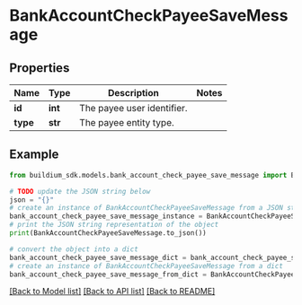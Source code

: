 # BankAccountCheckPayeeSaveMessage


## Properties

Name | Type | Description | Notes
------------ | ------------- | ------------- | -------------
**id** | **int** | The payee user identifier. | 
**type** | **str** | The payee entity type. | 

## Example

```python
from buildium_sdk.models.bank_account_check_payee_save_message import BankAccountCheckPayeeSaveMessage

# TODO update the JSON string below
json = "{}"
# create an instance of BankAccountCheckPayeeSaveMessage from a JSON string
bank_account_check_payee_save_message_instance = BankAccountCheckPayeeSaveMessage.from_json(json)
# print the JSON string representation of the object
print(BankAccountCheckPayeeSaveMessage.to_json())

# convert the object into a dict
bank_account_check_payee_save_message_dict = bank_account_check_payee_save_message_instance.to_dict()
# create an instance of BankAccountCheckPayeeSaveMessage from a dict
bank_account_check_payee_save_message_from_dict = BankAccountCheckPayeeSaveMessage.from_dict(bank_account_check_payee_save_message_dict)
```
[[Back to Model list]](../README.md#documentation-for-models) [[Back to API list]](../README.md#documentation-for-api-endpoints) [[Back to README]](../README.md)


